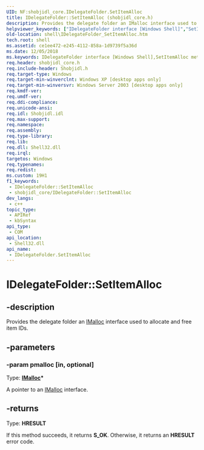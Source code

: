 ```yaml
---
UID: NF:shobjidl_core.IDelegateFolder.SetItemAlloc
title: IDelegateFolder::SetItemAlloc (shobjidl_core.h)
description: Provides the delegate folder an IMalloc interface used to allocate and free item IDs.
helpviewer_keywords: ["IDelegateFolder interface [Windows Shell]","SetItemAlloc method","IDelegateFolder.SetItemAlloc","IDelegateFolder::SetItemAlloc","SetItemAlloc","SetItemAlloc method [Windows Shell]","SetItemAlloc method [Windows Shell]","IDelegateFolder interface","shell.IDelegateFolder_SetItemAlloc","shell_IDelegateFolder_SetItemAlloc","shobjidl_core/IDelegateFolder::SetItemAlloc"]
old-location: shell\IDelegateFolder_SetItemAlloc.htm
tech.root: shell
ms.assetid: ce1ee472-e245-4112-858a-1d9739f5a36d
ms.date: 12/05/2018
ms.keywords: IDelegateFolder interface [Windows Shell],SetItemAlloc method, IDelegateFolder.SetItemAlloc, IDelegateFolder::SetItemAlloc, SetItemAlloc, SetItemAlloc method [Windows Shell], SetItemAlloc method [Windows Shell],IDelegateFolder interface, shell.IDelegateFolder_SetItemAlloc, shell_IDelegateFolder_SetItemAlloc, shobjidl_core/IDelegateFolder::SetItemAlloc
req.header: shobjidl_core.h
req.include-header: Shobjidl.h
req.target-type: Windows
req.target-min-winverclnt: Windows XP [desktop apps only]
req.target-min-winversvr: Windows Server 2003 [desktop apps only]
req.kmdf-ver: 
req.umdf-ver: 
req.ddi-compliance: 
req.unicode-ansi: 
req.idl: Shobjidl.idl
req.max-support: 
req.namespace: 
req.assembly: 
req.type-library: 
req.lib: 
req.dll: Shell32.dll
req.irql: 
targetos: Windows
req.typenames: 
req.redist: 
ms.custom: 19H1
f1_keywords:
 - IDelegateFolder::SetItemAlloc
 - shobjidl_core/IDelegateFolder::SetItemAlloc
dev_langs:
 - c++
topic_type:
 - APIRef
 - kbSyntax
api_type:
 - COM
api_location:
 - Shell32.dll
api_name:
 - IDelegateFolder.SetItemAlloc
---
```


# IDelegateFolder::SetItemAlloc


## -description

Provides the delegate folder an <a href="https://docs.microsoft.com/windows/desktop/api/objidl/nn-objidl-imalloc">IMalloc</a> interface used to allocate and free item IDs.

## -parameters

### -param pmalloc [in, optional]

Type: <b><a href="https://docs.microsoft.com/windows/desktop/api/objidl/nn-objidl-imalloc">IMalloc</a>*</b>

A pointer to an <a href="https://docs.microsoft.com/windows/desktop/api/objidl/nn-objidl-imalloc">IMalloc</a> interface.

## -returns

Type: <b>HRESULT</b>

If this method succeeds, it returns <b xmlns:loc="http://microsoft.com/wdcml/l10n">S_OK</b>. Otherwise, it returns an <b xmlns:loc="http://microsoft.com/wdcml/l10n">HRESULT</b> error code.

